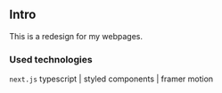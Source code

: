 ## Intro

This is a redesign for my webpages.


### Used technologies
`next.js` typescript  |  styled components  |  framer motion
